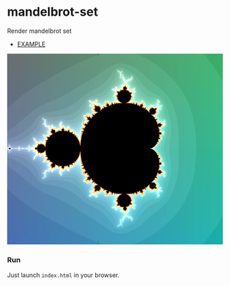 # mandelbrot-set
Render mandelbrot set
- [EXAMPLE](https://igor-pravdin.github.io/mandelbrot-set/)

![mandelbrot set](mset.png)

### Run

Just launch `index.html` in your browser. 
